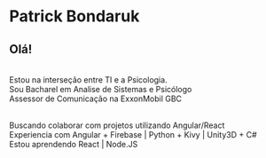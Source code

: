 # Patrick Bondaruk

## Olá!


 <br/> Estou na interseção entre TI e a Psicologia.
 <br/> Sou Bacharel em Analise de Sistemas e Psicólogo
 <br/> Assessor de Comunicação na ExxonMobil GBC


 <br/> Buscando colaborar com projetos utilizando Angular/React
 <br/> Experiencia com Angular + Firebase | Python + Kivy | Unity3D + C#
 <br/> Estou aprendendo React | Node.JS
 
 
